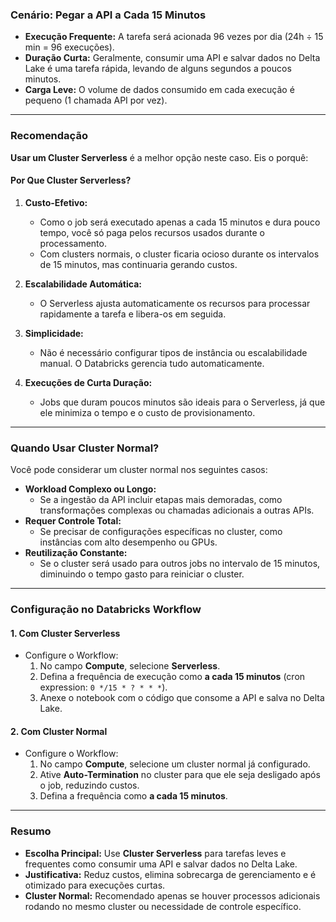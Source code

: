 ### **Cenário: Pegar a API a Cada 15 Minutos**
- **Execução Frequente:** A tarefa será acionada 96 vezes por dia (24h ÷ 15 min = 96 execuções).
- **Duração Curta:** Geralmente, consumir uma API e salvar dados no Delta Lake é uma tarefa rápida, levando de alguns segundos a poucos minutos.
- **Carga Leve:** O volume de dados consumido em cada execução é pequeno (1 chamada API por vez).

---

### **Recomendação**
**Usar um Cluster Serverless** é a melhor opção neste caso. Eis o porquê:

#### **Por Que Cluster Serverless?**
1. **Custo-Efetivo:**
   - Como o job será executado apenas a cada 15 minutos e dura pouco tempo, você só paga pelos recursos usados durante o processamento.
   - Com clusters normais, o cluster ficaria ocioso durante os intervalos de 15 minutos, mas continuaria gerando custos.

2. **Escalabilidade Automática:**
   - O Serverless ajusta automaticamente os recursos para processar rapidamente a tarefa e libera-os em seguida.

3. **Simplicidade:**
   - Não é necessário configurar tipos de instância ou escalabilidade manual. O Databricks gerencia tudo automaticamente.

4. **Execuções de Curta Duração:**
   - Jobs que duram poucos minutos são ideais para o Serverless, já que ele minimiza o tempo e o custo de provisionamento.

---

### **Quando Usar Cluster Normal?**
Você pode considerar um cluster normal nos seguintes casos:
- **Workload Complexo ou Longo:**
  - Se a ingestão da API incluir etapas mais demoradas, como transformações complexas ou chamadas adicionais a outras APIs.
- **Requer Controle Total:**
  - Se precisar de configurações específicas no cluster, como instâncias com alto desempenho ou GPUs.
- **Reutilização Constante:**
  - Se o cluster será usado para outros jobs no intervalo de 15 minutos, diminuindo o tempo gasto para reiniciar o cluster.

---

### **Configuração no Databricks Workflow**
#### **1. Com Cluster Serverless**
- Configure o Workflow:
  1. No campo **Compute**, selecione **Serverless**.
  2. Defina a frequência de execução como **a cada 15 minutos** (cron expression: `0 */15 * ? * * *`).
  3. Anexe o notebook com o código que consome a API e salva no Delta Lake.

#### **2. Com Cluster Normal**
- Configure o Workflow:
  1. No campo **Compute**, selecione um cluster normal já configurado.
  2. Ative **Auto-Termination** no cluster para que ele seja desligado após o job, reduzindo custos.
  3. Defina a frequência como **a cada 15 minutos**.

---

### **Resumo**
- **Escolha Principal:** Use **Cluster Serverless** para tarefas leves e frequentes como consumir uma API e salvar dados no Delta Lake.
- **Justificativa:** Reduz custos, elimina sobrecarga de gerenciamento e é otimizado para execuções curtas.
- **Cluster Normal:** Recomendado apenas se houver processos adicionais rodando no mesmo cluster ou necessidade de controle específico.
